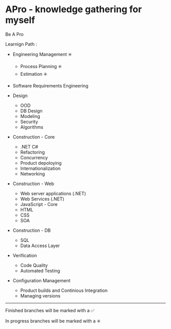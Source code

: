 # APro - **knowledge gathering for myself**

Be A Pro

Learnign Path : 

- Engineering Management :eight_spoked_asterisk:
    - Process Planning  :eight_spoked_asterisk:
    - Estimation  :eight_spoked_asterisk:
    
- Software Requirements Engineering

- Design
    - OOD
    - DB Design
    - Modeling
    - Security
    - Algorithms
    
- Construction - Core 
    - .NET C#
    - Refactoring
    - Concurrency
    - Product depoloying
    - Internationalization
    - Networking

- Construction - Web
    - Web server applications (.NET)
    - Web Services (.NET)
    - JavaScript - Core
    - HTML
    - CSS
    - SOA
    
- Construction - DB
    - SQL
    - Data Access Layer

- Verification
    - Code Quality
    - Automated Testing

- Configuration Management
    - Product builds and Continious Integration
    - Managing versions


------------------------------------------------------------------------
Finished branches will be marked with a :white_check_mark:

In progress branches will be marked with a :eight_spoked_asterisk:
